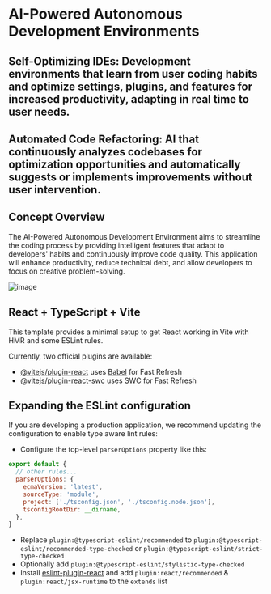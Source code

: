 # AI-Powered Autonomous Development Environments
## Self-Optimizing IDEs: Development environments that learn from user coding habits and optimize settings, plugins, and features for increased productivity, adapting in real time to user needs.
## Automated Code Refactoring: AI that continuously analyzes codebases for optimization opportunities and automatically suggests or implements improvements without user intervention.
 
## Concept Overview

The AI-Powered Autonomous Development Environment aims to streamline the coding process by providing intelligent features that adapt to developers' habits and continuously improve code quality. This application will enhance productivity, reduce technical debt, and allow developers to focus on creative problem-solving.

![image](https://github.com/user-attachments/assets/ba790de8-3a4c-4a34-9623-d08c7269f1cb)



## React + TypeScript + Vite

This template provides a minimal setup to get React working in Vite with HMR and some ESLint rules.

Currently, two official plugins are available:

- [@vitejs/plugin-react](https://github.com/vitejs/vite-plugin-react/blob/main/packages/plugin-react/README.md) uses [Babel](https://babeljs.io/) for Fast Refresh
- [@vitejs/plugin-react-swc](https://github.com/vitejs/vite-plugin-react-swc) uses [SWC](https://swc.rs/) for Fast Refresh

## Expanding the ESLint configuration

If you are developing a production application, we recommend updating the configuration to enable type aware lint rules:

- Configure the top-level `parserOptions` property like this:

```js
export default {
  // other rules...
  parserOptions: {
    ecmaVersion: 'latest',
    sourceType: 'module',
    project: ['./tsconfig.json', './tsconfig.node.json'],
    tsconfigRootDir: __dirname,
  },
}
```

- Replace `plugin:@typescript-eslint/recommended` to `plugin:@typescript-eslint/recommended-type-checked` or `plugin:@typescript-eslint/strict-type-checked`
- Optionally add `plugin:@typescript-eslint/stylistic-type-checked`
- Install [eslint-plugin-react](https://github.com/jsx-eslint/eslint-plugin-react) and add `plugin:react/recommended` & `plugin:react/jsx-runtime` to the `extends` list
